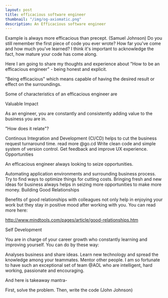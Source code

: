 ```yaml
---
layout: post
title: efficacious software engineer
thumbnail: "/img/og-axiomatic.png"
description: An Efficacious software engineer
---
```


Example is always more efficacious than precept. (Samuel Johnson)
Do you still remember the first piece of code you ever wrote? How far you've come and how much you've learned? I think it's important to acknowledge the fact, how mature your code has come along.

Here I am going to share my thoughts and experience about "How to be an efficacious engineer" - being honest and explicit.

"Being efficacious" which means capable of having the desired result or effect on the surroundings.

Some of characteristics of an efficacious engineer are

Valuable Impact

As an engineer, you are constantly and consistently adding value to the business you are in.

"How does it relate"?

Continous Integration and Development (CI/CD) helps to cut the business request turnaround time. read more @go.cd
Write clean code and simple system of version control.
Get feedback and improve UX experience.
Opportunities

An efficacious engineer always looking to seize opportunities.

Automating application environments and surrounding business process.
Try to find ways to optimize things for cutting costs.
Bringing fresh and new ideas for business always helps in seizing more opportunities to make more money.
Building Good Relationships

Benefits of good relationships with colleagues not only help in enjoying your work but they stay in positive mood after working with you. You can read more here:

http://www.mindtools.com/pages/article/good-relationships.htm

Self Development

You are in charge of your career growth who constantly learning and  improving yourself. You can do by these way:

Analyses business and share ideas.
Learn new technology and spread the knowledge among your teammates.
Mentor other people.
I am so fortunate to have such an exceptional set of team @AOL who are intelligent, hard working, passionate and encouraging.

And here is takeaway mantra-

First, solve the problem. Then, write the code (John Johnson)
